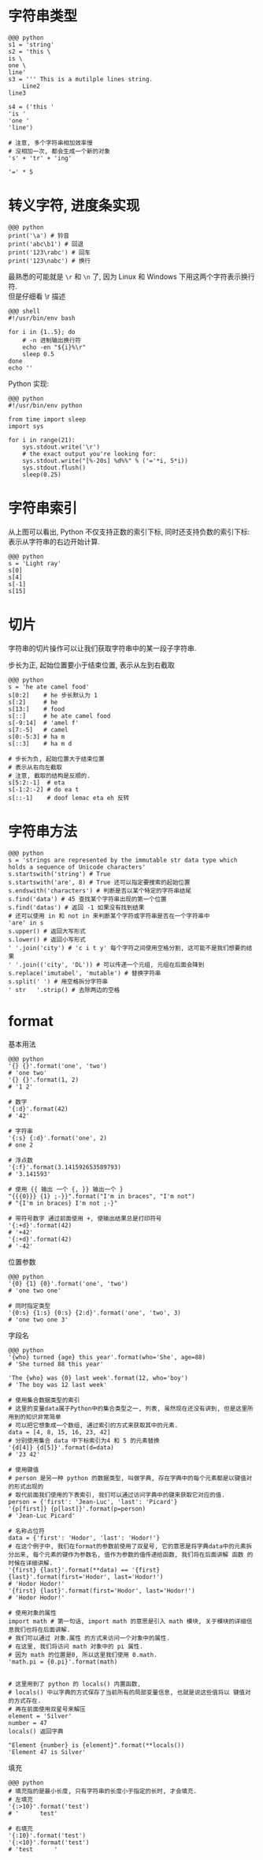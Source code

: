 # 字符串类型
    @@@ python
    s1 = 'string'
    s2 = 'this \
    is \
    one \
    line'
    s3 = ''' This is a mutilple lines string.
        Line2
    line3

    s4 = ('this '
    'is '
    'one '
    'line')

    # 注意, 多个字符串相加效率慢
    # 没相加一次, 都会生成一个新的对象
    's' + 'tr' + 'ing'

    '=' * 5

# 转义字符, 进度条实现
    @@@ python
    print('\a') # 铃音
    print('abc\b1') # 回退
    print('123\rabc') # 回车
    print('123\nabc') # 换行

最熟悉的可能就是 `\r` 和 `\n` 了, 因为 Linux 和 Windows 下用这两个字符表示换行符.  
但是仔细看 \r 描述

    @@@ shell
    #!/usr/bin/env bash

    for i in {1..5}; do
        # -n 进制输出换行符
        echo -en "${i}%\r"
        sleep 0.5
    done
    echo ''

Python 实现:

    @@@ python
    #!/usr/bin/env python

    from time import sleep
    import sys

    for i in range(21):
        sys.stdout.write('\r')
        # the exact output you're looking for:
        sys.stdout.write("[%-20s] %d%%" % ('='*i, 5*i))
        sys.stdout.flush()
        sleep(0.25)

# 字符串索引
从上图可以看出, Python 不仅支持正数的索引下标, 同时还支持负数的索引下标: 表示从字符串的右边开始计算.

    @@@ python
    s = 'Light ray'
    s[0]
    s[4]
    s[-1]
    s[15]

# 切片
字符串的切片操作可以让我们获取字符串中的某一段子字符串.

步长为正, 起始位置要小于结束位置, 表示从左到右截取

    @@@ python
    s = 'he ate camel food'
    s[0:2]    # he 步长默认为 1
    s[:2]     # he
    s[13:]    # food
    s[::]     # he ate camel food
    s[-9:14]  # 'amel f'
    s[7:-5]   # camel
    s[0:-5:3] # ha m
    s[::3]    # ha m d

    # 步长为负, 起始位置大于结束位置
    # 表示从右向左截取
    # 注意, 截取的结构是反顺的.
    s[5:2:-1]  # eta
    s[-1:2:-2] # do ea t
    s[::-1]    # doof lemac eta eh 反转

# 字符串方法

    @@@ python
    s = 'strings are represented by the immutable str data type which holds a sequence of Unicode characters'
    s.startswith('string') # True
    s.startswith('are', 8) # True 还可以指定要搜索的起始位置
    s.endswith('characters') # 判断是否以某个特定的字符串结尾
    s.find('data') # 45 查找某个字符串出现的第一个位置
    s.find('datas') # 返回 -1 如果没有找到结果
    # 还可以使用 in 和 not in 来判断某个字符或字符串是否在一个字符串中
    'are' in s
    s.upper() # 返回大写形式
    s.lower() # 返回小写形式
    ' '.join('city') # 'c i t y' 每个字符之间使用空格分割, 这可能不是我们想要的结果
    ' '.join(('city', 'DL')) # 可以传递一个元组, 元组在后面会降到
    s.replace('imutabel', 'mutable') # 替换字符串
    s.split(' ') # 用空格拆分字符串
    ' str   '.strip() # 去除两边的空格

# format

基本用法

    @@@ python
    '{} {}'.format('one', 'two')
    # 'one two'
    '{} {}'.format(1, 2)
    # '1 2'

    # 数字
    '{:d}'.format(42)
    # '42'

    # 字符串
    '{:s} {:d}'.format('one', 2)
    # one 2

    # 浮点数
    '{:f}'.format(3.141592653589793)
    # '3.141593'

    # 使用 {{ 输出 一个 {, }} 输出一个 }
    "{{{0}}} {1} ;-}}".format("I'm in braces", "I'm not")
    # "{I'm in braces} I'm not ;-}"

    # 带符号数字 通过前面使用 +, 使输出结果总是打印符号
    '{:+d}'.format(42)
    # '+42'
    '{:+d}'.format(42)
    # '-42'

位置参数

    @@@ python
    '{0} {1} {0}'.format('one', 'two')
    # 'one two one'

    # 同时指定类型
    '{0:s} {1:s} {0:s} {2:d}'.format('one', 'two', 3)
    # 'one two one 3'

字段名

    @@@ python
    '{who} turned {age} this year'.format(who='She', age=88)
    # 'She turned 88 this year'

    'The {who} was {0} last week'.format(12, who='boy')
    # 'The boy was 12 last week'

    # 使用集合数据类型的索引
    # 这里的变量data属于Python中的集合类型之一, 列表, 虽然现在还没有讲到, 但是这里所用到的知识非常简单
    # 可以把它想象成一个数组, 通过索引的方式来获取其中的元素.
    data = [4, 8, 15, 16, 23, 42]
    # 分别使用集合 data 中下标索引为4 和 5 的元素替换
    '{d[4]} {d[5]}'.format(d=data)
    # '23 42'

    # 使用键值
    # person 是另一种 python 的数据类型, 叫做字典, 存在字典中的每个元素都是以键值对的形式出现的
    # 取代前面我们使用的下表索引, 我们可以通过访问字典中的键来获取它对应的值.
    person = {'first': 'Jean-Luc', 'last': 'Picard'}
    '{p[first]} {p[last]}'.format(p=person)
    # 'Jean-Luc Picard'

    # 名称占位符
    data = {'first': 'Hodor', 'last': 'Hodor!'}
    # 在这个例子中, 我们在format的参数前使用了双星号, 它的意思是将字典data中的元素拆分出来, 每个元素的键作为参数名, 值作为参数的值传递给函数, 我们将在后面讲解 函数 的时候在详细讲解.
    '{first} {last}'.format(**data) == '{first} {last}'.format(first='Hodor', last='Hodor!')
    # 'Hodor Hodor!'
    '{first} {last}'.format(first='Hodor', last='Hodor!')
    # 'Hodor Hodor!'

    # 使用对象的属性
    import math # 第一句话, import math 的意思是引入 math 模块, 关于模块的详细信息我们也将在后面讲解.
    # 我们可以通过 对象.属性 的方式来访问一个对象中的属性.
    # 在这里, 我们将访问 math 对象中的 pi 属性.
    # 因为 math 的位置是0, 所以这里我们使用 0.math.
    'math.pi = {0.pi}'.format(math)


    # 这里用到了 python 的 locals() 内置函数, 
    # locals() 中以字典的方式保存了当前所有的局部变量信息, 也就是说这些值将以 键值对 的方式存在.
    # 再在前面使用双星号来解压
    element = 'Silver'
    number = 47
    locals() 返回字典

    "Element {number} is {element}".format(**locals())
    'Element 47 is Silver'

填充

    @@@ python
    # 填充指的是最小长度, 只有字符串的长度小于指定的长时, 才会填充.
    # 左填充
    '{:>10}'.format('test')
    # '      test'

    # 右填充
    '{:10}'.format('test')
    '{:<10}'.format('test')
    # 'test      '